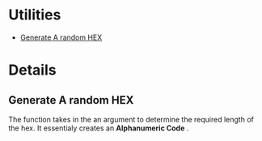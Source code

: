 # Utilities
* <a href="#genHEX">Generate A random HEX</a>

# Details
<h2 id="genHEX">Generate A random HEX</h2>
<p>
The function takes in the an argument to determine the required length of the hex.
It essentialy creates an <b>Alphanumeric Code</b> .  
</p>
